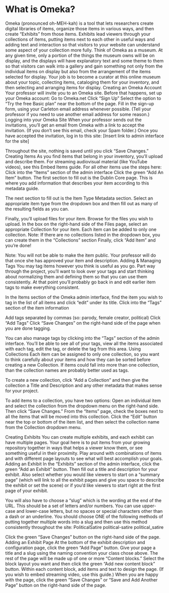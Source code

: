 # What is Omeka?

Omeka (pronounced oh-MEH-kah) is a tool that lets researchers create digital libraries of items, organize those items in various ways, and then create “Exhibits” from those items. Exhibits lead viewers through your collections of items, putting items next to each other in useful ways and adding text and interaction so that visitors to your website can understand some aspect of your collection more fully. Think of Omeka as a museum. At any given time, only a portion of the things the museum owns will be on display, and the displays will have explanatory text and some theme to them so that visitors can walk into a gallery and gain something not only from the individual items on display but also from the arrangement of the items selected for display. Your job is to become a curator at this online museum about your topic, collecting items, cataloging them for your inventory, and then selecting and arranging items for display.
Creating an Omeka Account
Your professor will invite you to an Omeka site. Before that happens, set up your Omeka account:
Go to Omeka.net
Click “Sign Up”
Select the option to “Try the free Basic plan” near the bottom of the page.
Fill in the sign-up form, using your Carleton email address whenever possible. (Tell your professor if you need to use another email address for some reason.)
Logging into your Omeka Site
When your professor sends out the invitations, you’ll get an email from Omeka with a link to accept the invitation. (If you don’t see this email, check your Spam folder.) Once you have accepted the invitation, log in to this site: [Insert link to admin interface for the site]

Throughout the site, nothing is saved until you click “Save Changes.” 
Creating Items
As you find items that belong in your inventory, you’ll upload and describe them. For streaming audiovisual material (like YouTube videos), see this Embed Items guide. For all other items use the steps here:
Click into the “Items” section of the admin interface
Click the green “Add An Item” button.
The first section to fill out is the Dublin Core page.
            This is where you add information that describes your item according
            to this metadata guide.
           


The next section to fill out is the Item Type Metadata section. 
Select an appropriate item type from the dropdown box and then fill out as many of the resulting fields as you can.


Finally, you’ll upload files for your item. 
Browse for the files you wish to upload.
In the box on the right-hand side of the Files page, select an appropriate Collection for your item. Each item can be added to only one collection.
Note: If there are no collections listed in the dropdown box, you can create them in the “Collections” section
Finally, click “Add Item” and you’re done!

Note: You will not be able to make the item public. Your professor will do that once she has approved your item and description.
Adding & Managing Tags
You may tag items however you think is useful as you go. Part way through the project, you’ll want to look over your tags and start thinking about normalizing them and defining them so that you can use them consistently. At that point you’ll probably go back in and edit earlier item tags to make everything consistent.

In the Items section of the Omeka admin interface, find the item
            you wish to tag in the list of all items and click “edit” under its title.
Click into the “Tags” section of the item information 
           
Add tags separated by commas (so: parody, female creator, political)
Click “Add Tags”
Click “Save Changes” on the right-hand side of the page when you are done tagging.

You can also manage tags by clicking into the “Tags” section of the admin interface. You’ll be able to see all of your tags, view all the items associated with each tag, edit the tag, or delete the tag from this area.
Using Collections
Each item can be assigned to only one collection, so you want to think carefully about your items and how they can be sorted before creating a new Collection. If items could fall into more than one collection, than the collection names are probably better used as tags.

To create a new collection, click “Add a Collection” and then give the collection a Title and Description and any other metadata that makes sense for your project.





To add items to a collection, you have two options:
Open an individual item and select the collection from the dropdown menu on the right-hand side. Then click “Save Changes.”
From the “Items” page, check the boxes next to all the items that will be moved into this collection. Click the “Edit” button near the top or bottom of the item list, and then select the collection name from the Collection dropdown menu.

Creating Exhibits
You can create multiple exhibits, and each exhibit can have multiple pages. Your goal here is to put items from your growing repository together in ways that helps a viewer know them, or see something useful in their proximity. Play around with combinations of items and with different page layouts to see what will best accomplish your goals.
Adding an Exhibit
In the “Exhibits” section of the admin interface, click the green “Add an Exhibit” button. Then fill out a title and description for your exhibit. Also select whether you would like viewers to start on a “summary page” (which will link to all the exhibit pages and give you space to describe the exhibit or set the scene) or if you’d like viewers to start right at the first page of your exhibit.

You will also have to choose a “slug” which is the wording at the end of the URL. This should be a set of letters and/or numbers. You can use upper-case and lower-case letters, but no spaces or special characters other than a dash or an underline. You should choose ONE of the following methods of putting together multiple words into a slug and then use this method consistently throughout the site:
PoliticalSatire
political-satire
political_satire

Click the green “Save Changes” button on the right-hand side of the page.
Adding an Exhibit Page
At the bottom of the exhibit description and configuration page, click the green “Add Page” button. 
Give your page a title and a slug using the naming convention your class chose above.
The rest of the page will be made up of one or more “Content blocks.” Select the block layout you want and then click the green “Add new content block” button.
Within each content block, add items and text to design the page. (If you wish to embed streaming video, use this guide.)
When you are happy with the page, click the green “Save Changes” or “Save and Add Another Page” button on the right-hand side of the page.
